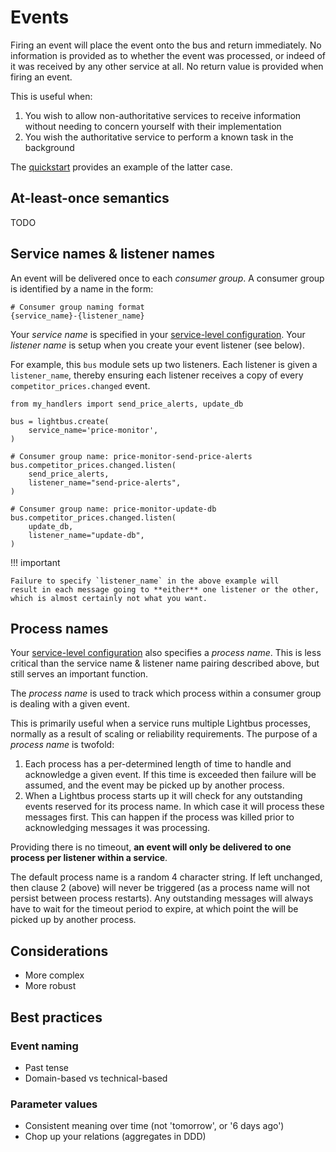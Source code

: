 # Events

Firing an event will place the event onto the bus and return immediately. No information
is provided as to whether the event was processed, or indeed of it was received by any
other service at all. No return value is provided when firing an event.

This is useful when:

1. You wish to allow non-authoritative services to receive information without needing to concern yourself
   with their implementation
2. You wish the authoritative service to perform a known task in the background

The [quickstart](/tutorial/quick-start.md#events) provides an example of the latter case.

## At-least-once semantics

TODO

## Service names & listener names

An event will be delivered once to each *consumer group*. A consumer
group is identified by a name in the form:

    # Consumer group naming format
    {service_name}-{listener_name}

Your *service name* is specified in your [service-level configuration].
Your *listener name* is setup when you create your event listener (see below).

For example, this `bus` module sets up two listeners. Each listener is
given a `listener_name`, thereby ensuring each listener receives a
copy of every `competitor_prices.changed` event.

```python3
from my_handlers import send_price_alerts, update_db

bus = lightbus.create(
    service_name='price-monitor',
)

# Consumer group name: price-monitor-send-price-alerts
bus.competitor_prices.changed.listen(
    send_price_alerts,
    listener_name="send-price-alerts",
)

# Consumer group name: price-monitor-update-db
bus.competitor_prices.changed.listen(
    update_db,
    listener_name="update-db",
)
```

!!! important

    Failure to specify `listener_name` in the above example will
    result in each message going to **either** one listener or the other,
    which is almost certainly not what you want.

## Process names

Your [service-level configuration] also specifies a *process name*.
This is less critical than the service name & listener name pairing
described above, but still serves an important function.

The *process name* is used to track which process within a consumer group
is dealing with a given event.

This is primarily useful when a service runs multiple Lightbus
processes, normally as a result of scaling or reliability requirements.
The purpose of a *process name* is twofold:

1. Each process has a per-determined length of time to handle and
   acknowledge a given event. If this time is exceeded then
   failure will be assumed, and the event may be picked up by another process.
2. When a Lightbus process starts up it will check for any
   outstanding events reserved for its process name. In which case it
   will process these messages first. This can happen if the process was
   killed prior to acknowledging messages it was processing.

Providing there is no timeout, **an event will only be delivered
to one process per listener within a service**.

The default process name is a random 4 character string. If left unchanged,
then clause 2 (above) will never be triggered (as a process name will not
persist between process restarts). Any outstanding messages
will always have to wait for the timeout period to expire, at which point
the will be picked up by another process.

## Considerations

* More complex
* More robust

## Best practices

### Event naming

* Past tense
* Domain-based vs technical-based

### Parameter values

* Consistent meaning over time (not 'tomorrow', or '6 days ago')
* Chop up your relations (aggregates in DDD)


[service-level configuration]: /reference/configuration.md#2-service-level-configuration
